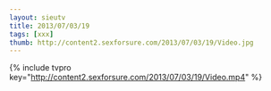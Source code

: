 ```yaml
--- 
layout: sieutv
title: 2013/07/03/19
tags: [xxx]
thumb: http://content2.sexforsure.com/2013/07/03/19/Video.jpg
---
```

{% include tvpro key="http://content2.sexforsure.com/2013/07/03/19/Video.mp4" %} 

